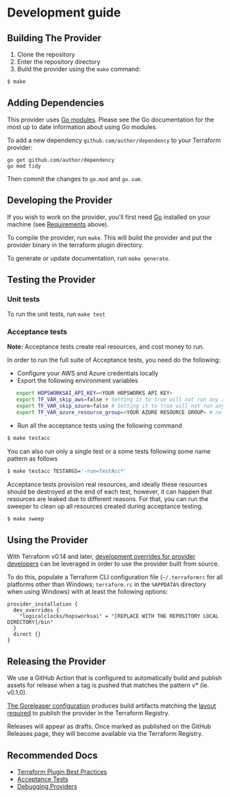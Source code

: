 # Development guide 

## Building The Provider

1. Clone the repository
1. Enter the repository directory
1. Build the provider using the `make` command: 
```sh
$ make
```

## Adding Dependencies

This provider uses [Go modules](https://github.com/golang/go/wiki/Modules).
Please see the Go documentation for the most up to date information about using Go modules.

To add a new dependency `github.com/author/dependency` to your Terraform provider:

```
go get github.com/author/dependency
go mod tidy
```

Then commit the changes to `go.mod` and `go.sum`.

## Developing the Provider

If you wish to work on the provider, you'll first need [Go](http://www.golang.org) installed on your machine (see [Requirements](README.md#requirements) above).

To compile the provider, run `make`. This will build the provider and put the provider binary in the terraform plugin directory.

To generate or update documentation, run `make generate`.

## Testing the Provider

### Unit tests 
To run the unit tests, run `make test`

### Acceptance tests

**Note:** Acceptance tests create real resources, and cost money to run.

In order to run the full suite of Acceptance tests, you need do the following:
* Configure your AWS and Azure credentials locally 
* Export the following environment variables

```sh
   export HOPSWORKSAI_API_KEY=<YOUR HOPSWORKS API KEY>
   export TF_VAR_skip_aws=false # Setting it to true will not run any acceptance tests on AWS
   export TF_VAR_skip_azure=false # Setting it to true will not run any acceptance tests on Azure
   export TF_VAR_azure_resource_group=<YOUR AZURE RESOURCE GROUP> # no need to set if you skip tests on Azure
```
* Run all the acceptance tests using the following command 

```sh
$ make testacc 
```

You can also run only a single test or a some tests following some name pattern as follows
```sh
$ make testacc TESTARGS='-run=TestAcc*'
```

Acceptance tests provision real resources, and ideally these resources should be destroyed at the end of each test, however, it can happen that resources are leaked due to different reasons. For that, you can run the sweeper to clean up all resources created during acceptance testing.

```sh
$ make sweep 
```

## Using the Provider

With Terraform v0.14 and later, [development overrides for provider developers](https://www.terraform.io/docs/cli/config/config-file.html#development-overrides-for-provider-developers) can be leveraged in order to use the provider built from source.

To do this, populate a Terraform CLI configuration file (`~/.terraformrc` for all platforms other than Windows; `terraform.rc` in the `%APPDATA%` directory when using Windows) with at least the following options:

```hcl
provider_installation {
  dev_overrides {
    "logicalclocks/hopsworksai" = "[REPLACE WITH THE REPOSITORY LOCAL DIRECTORY]/bin"
  }
  direct {}
}
```

## Releasing the Provider

We use a GitHub Action that is configured to automatically build and publish assets for release when a tag is pushed that matches the pattern v* (ie. v0.1.0).

[The Goreleaser configuration](.goreleaser.yml) produces build artifacts matching the [layout required](https://www.terraform.io/docs/registry/providers/publishing.html#manually-preparing-a-release) to publish the provider in the Terraform Registry.

Releases will appear as drafts. Once marked as published on the GitHub Releases page, they will become available via the Terraform Registry.

## Recommended Docs

- [Terraform Plugin Best Practices](https://www.terraform.io/docs/extend/best-practices/index.html)
- [Acceptance Tests](https://www.terraform.io/docs/extend/testing/acceptance-tests/index.html)
- [Debugging Providers](https://www.terraform.io/docs/extend/debugging.html)
